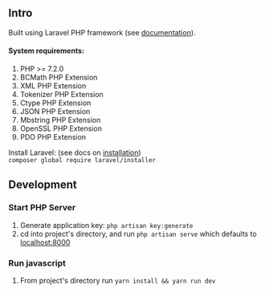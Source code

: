 
## Intro
Built using Laravel PHP framework (see [documentation](https://laravel.com/docs)). 

#### System requirements:
1. PHP >= 7.2.0
2. BCMath PHP Extension
3. XML PHP Extension
4. Tokenizer PHP Extension
5. Ctype PHP Extension
6. JSON PHP Extension
7. Mbstring PHP Extension
8. OpenSSL PHP Extension
9. PDO PHP Extension

Install Laravel: (see docs on [installation](https://laravel.com/docs/6.x/installation))<br/>
`composer global require laravel/installer`


## Development
### Start PHP Server
1. Generate application key: `php artisan key:generate`
2. cd into project's directory, and run `php artisan serve` which defaults to [localhost:8000](http://localhost:8000)

### Run javascript
1. From project's directory run `yarn install && yarn run dev`

